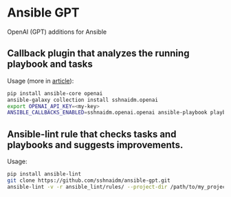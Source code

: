 # Ansible GPT

OpenAI (GPT) additions for Ansible

## Callback plugin that analyzes the running playbook and tasks

Usage (more in [article](https://github.com/sshnaidm/ansible-gpt/blob/master/article.md)):

```bash
pip install ansible-core openai
ansible-galaxy collection install sshnaidm.openai
export OPENAI_API_KEY=<my-key>
ANSIBLE_CALLBACKS_ENABLED=sshnaidm.openai.openai ansible-playbook playbook.yml
```

## Ansible-lint rule that checks tasks and playbooks and suggests improvements.

Usage:

```bash
pip install ansible-lint
git clone https://github.com/sshnaidm/ansible-gpt.git
ansible-lint -v -r ansible_lint/rules/ --project-dir /path/to/my_project /path/to/my_project/playbook.yml
```
